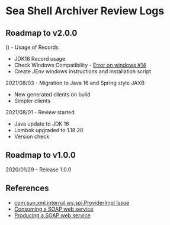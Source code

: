 # Sea Shell Archiver Review Logs

##  Roadmap to v2.0.0

() - Usage of Records
- JDK16 Record usage
- Check Windows Compatibility - [Error on windows #14](https://github.com/jesperancinha/sea-shell-archiver/issues/14)
- Create JEnv windows instructions and installation script

2021/08/03 - Migration to Java 16 and Spring style JAXB
- New generated clients on build
- Simpler clients

2021/08/01 - Review started
- Java update to JDK 16
- Lombok upgraded to 1.18.20
- Version check

##  Roadmap to v1.0.0

2020/01/29 - Release 1.0.0

## References

- [com.sun.xml.internal.ws.spi.ProviderImpl Issue](https://github.com/eclipse-ee4j/jax-ws-api/issues/90)
- [Consuming a SOAP web service](https://spring.io/guides/gs/consuming-web-service/)
- [Producing a SOAP web service](https://spring.io/guides/gs/producing-web-service/)